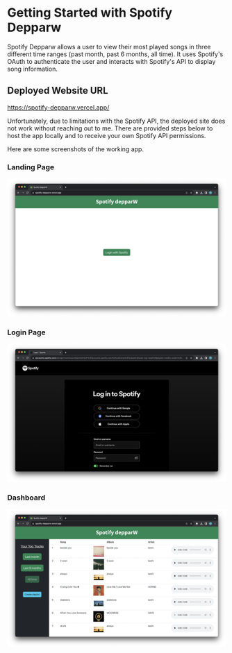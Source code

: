 # Getting Started with Spotify Depparw

Spotify Depparw allows a user to view their most played songs in three different time ranges (past month, past 6 months, all time). It uses Spotify's OAuth to authenticate the user and interacts with Spotify's API to display song information. 

## Deployed Website URL

https://spotify-depparw.vercel.app/

Unfortunately, due to limitations with the Spotify API, the deployed site does not work without reaching out to me. There are provided steps below to host the app locally and to receive your own Spotify API permissions. 

Here are some screenshots of the working app.

### Landing Page
![landing page](public/screenshots/landing.png)

### Login Page
![login page](public/screenshots/login.png)

### Dashboard
![dashboard](public/screenshots/dashboard.png)

